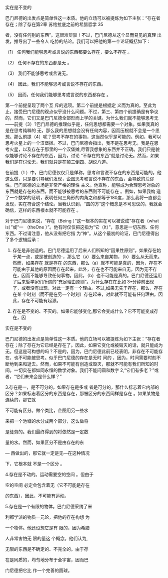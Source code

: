 实在是不变的

巴门尼德的出发点是简单性这一本质。他的立场可以被提炼为如下主张：“存在者存在；除了存在第2章 苏格拉底之前的希腊哲学 35

者，没有任何别的东西”。这很难辩驳！不过，巴门尼德从这个显而易见的真理 出发，推导出了一些令人 吃惊的结论。我们可以把他的第一个论证概括如下：

（1） 任何我们能够思考或言说的东西都要么存在，要么不存在 。

（2） 任何不存在的东西都是无 。

（3） 我们不能够思考或言说无。

（4） 因此，我们不能够思考或言说不存在的东西。

（5） 因而，任何我们能够思考或言说的东西都存在 。

第一个前提呈现了两个互 斥的选项。第二个前提是根据定 义而为真的。至此为止，接受巴门尼德的观点似乎没什么问题。不过，第三、第四个前提确是有争议的，然而，它们又是巴门尼德全部形而上学的关键。为什么我们就不能够思考无——前提（3）?巴门尼德的推理似乎是，任何思想都需要一个对象。如果我真的是在思考纯粹的 无，那么我的思想就会没有任何内容，因而压根就不会是一个思想。那么前提（4）呢？思考不存在的事物，这当然似乎是可能的。例如，我可以思考火星上的一个汉堡摊。不过，巴门尼德会指出，我不是在思考无。我是在思 考火星，以及存在于那里的一个汉堡摊,尽管我想象的东西并不正确。我们只是貌似能够讨论不存在的东西，因为，讨论 “不存在的东西”就是讨论无。然而，如果我们是在讨论无，我们就只是在颠三倒四、胡说八道。

在前提（1 ）中，巴门尼德仅仅只是佯称，思考和言说不存在的东西是可能的。他这么做，只是要引导我们发现，企图思考和言说不存在的东西，会导致的荒谬 性。巴门尼德的立场是非常严格的理性 主义。他宣称，能够成为合理思考对象的东西就是存在的东西，而不能够被思考的东西则不可能存在 。例如，如果我构 造了一个数学的证明，表明任何三角形的内角之和都等于180度，那么我将一直都会发现，实在符合这个结论。当我认识到，“圆的方”这个概念是不可思议的，我就会确信，这样的东西根本就不可能存在 。

对于巴门尼德来说，“存在（Being ）”这一根本的实在可以被说成"存在者（what is）”或“一 （theOne ）”。他有时仅仅把这指为“它（It）”，意思是一切东西、任何东西。不过请注意，他从没有把它指 为“神”。从这个最初的论证，巴门尼德得出了多个逻辑后承：

1. 存在是非创造的。巴门尼德运用了后来人们所知的“因果性原则”。如果存在始 于某一点，或是被创造的-，那么它（a）要么来自某物，（b）要么从无而来。然而，如果存在 就是存在 的东西，那么（a）就不可能是真的，因为，存在不可能由于其他的原因而存在起来。此外，存在也不可能来自无，因为无不存在，因而不能够导致任何事物。因此，（b）也不可能是真的。巴门尼德还运用了后来哲学家们所谓的“充足理由原则”。为什么存在在比如 3•分钟前出现了，或者没有出现，对此一定有一个理由。不过,如果无先于存在，那么，存在在某 个时刻（而不是在另一个时刻）存在起来，对此就不可能有任何理由。因此，存在不可能有起源。

2. 存在是不变的、不灭的。如果它能够变化,那它会变成什么？它不可能变成存在，因

实在是不变的

巴门尼德的出发点是简单性这一本质。他的立场可以被提炼为如下主张：“存在者存在；除了存在为它已经是存在了。因此，如果它变化或被毁灭的话，就只能成为无。但这是可构想的吗？不是的，因为，巴门尼德此前已经表明，非存在不可能存在，也不可能被思考。似乎巴门尼德的存在是无时 间的 ，因为，时间需要时刻不断地到来和逝去。然而，如果不可能有创造或毁灭，那就不可能有我们所知的时间。一切实在都如同永恒的数学对象。我们不能问圆和数字 
2,“它们有多老？”或者，“它们未来会是什么样？”

3.存在是一，是不可分的。如果存在是多或 者是可分的，那什么标志着它内部的区分？如果标志着区分的东西是存在，那被区分的东西同样是存在 。如果某物是连续的，那它就

不可能有区分。做个类比，企图用另一些水

来把一个池塘的水分成两个部分，这么做将

是徒劳的。我们最终得到的将依然是一定数

量的水。然而，如果区分不是由存在的东

— 西做出的，那它就一定是无—在这种情况

下，它根本就 不是一个区分 。

4.存在是不动的。运动需要空的空间 。但由于

空的空间 必定会包含着无（它不可能是存在

的东西），因此，不可能有运动。

5.存在是一个有限的物体。巴门尼德采纳了米

利都学派的物质一元论，把他的存在构想 为

一个物体。他还设想它是有 限的，因为希腊

人非常害怕无 限的量这 个概念。他们认为,

无限的东西是不确定的、不完全的。由于存

在是同质的，均匀地分布于全宇宙，因而巴

门尼德把它比 作一个完善的圆球。